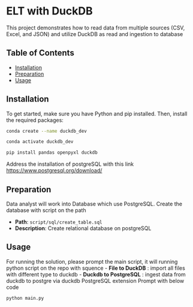 # ELT with DuckDB

This project demonstrates how to read data from multiple sources (CSV, Excel, and JSON) and utilize DuckDB as read and ingestion to database

## Table of Contents

- [Installation](#installation)
- [Preparation](#preparation)
- [Usage](#usage)

## Installation

To get started, make sure you have Python and pip installed. Then, install the required packages:

```bash
conda create --name duckdb_dev
````
```bash
conda activate duckdb_dev
```
```bash
pip install pandas openpyxl duckdb
````
Address the installation of postgreSQL with this link https://www.postgresql.org/download/

## Preparation 

Data analyst will work into Database which use PostgreSQL. Create the database with script on the path 
   - **Path**: `script/sql/create_table.sql`
   - **Description**: Create relational database on postgreSQL

## Usage

For running the solution, please prompt the main script, it will running python script on the repo with squence 
  	- **File to DuckDB** : import all files with different type to duckdb
    - **Duckdb to PostgreSQL** : ingest data from duckdb to postgre via duckdb PostgreSQL extension
Prompt with below code 
```bash
python main.py
```
